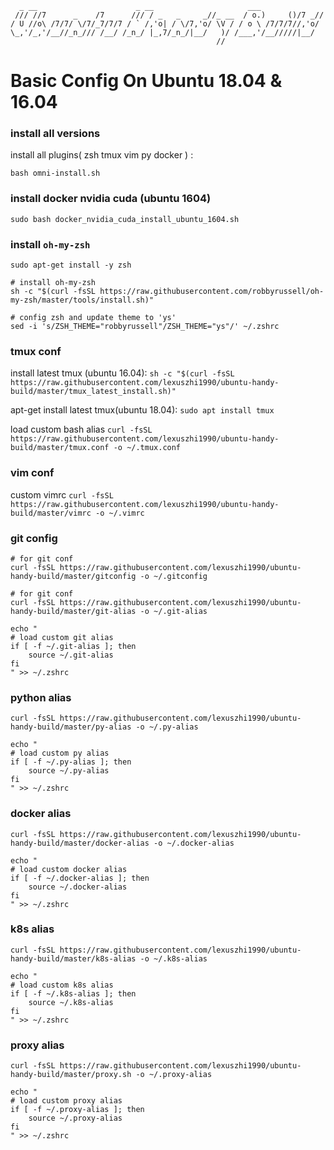 ```
  _ __                      _ __                     ___
 /// //7      _    /7      /// / _   _     _//_ __  / o.)     ()/7 _//
/ U //o\ /7/7/ \/7/_7/7/7 / ` /,'o| / \/7,'o/ \V / / o \ /7/7/7//,'o/
\_,'/_,'/__//_n_/// /__/ /_n_/ |_,7/_n_/|__/   )/ /___,'/__/////|__/
                                              //
```

# Basic Config On Ubuntu 18.04 & 16.04 #

### install all versions

install all plugins( zsh tmux vim py docker ) :

`bash omni-install.sh`

### install docker nvidia cuda (ubuntu 1604)

`sudo bash docker_nvidia_cuda_install_ubuntu_1604.sh`


### install `oh-my-zsh`

```
sudo apt-get install -y zsh

# install oh-my-zsh
sh -c "$(curl -fsSL https://raw.githubusercontent.com/robbyrussell/oh-my-zsh/master/tools/install.sh)"

# config zsh and update theme to 'ys'
sed -i 's/ZSH_THEME="robbyrussell"/ZSH_THEME="ys"/' ~/.zshrc
```

### tmux conf

install latest tmux (ubuntu 16.04):
`sh -c "$(curl -fsSL https://raw.githubusercontent.com/lexuszhi1990/ubuntu-handy-build/master/tmux_latest_install.sh)"`

apt-get install latest tmux(ubuntu 18.04):
`sudo apt install tmux`

load custom bash alias
`curl -fsSL https://raw.githubusercontent.com/lexuszhi1990/ubuntu-handy-build/master/tmux.conf -o ~/.tmux.conf`

### vim conf

custom vimrc
`curl -fsSL https://raw.githubusercontent.com/lexuszhi1990/ubuntu-handy-build/master/vimrc -o ~/.vimrc`

### git config

```
# for git conf
curl -fsSL https://raw.githubusercontent.com/lexuszhi1990/ubuntu-handy-build/master/gitconfig -o ~/.gitconfig

# for git conf
curl -fsSL https://raw.githubusercontent.com/lexuszhi1990/ubuntu-handy-build/master/git-alias -o ~/.git-alias

echo "
# load custom git alias
if [ -f ~/.git-alias ]; then
    source ~/.git-alias
fi
" >> ~/.zshrc
```

### python alias

```
curl -fsSL https://raw.githubusercontent.com/lexuszhi1990/ubuntu-handy-build/master/py-alias -o ~/.py-alias

echo "
# load custom py alias
if [ -f ~/.py-alias ]; then
    source ~/.py-alias
fi
" >> ~/.zshrc
```

### docker alias
```
curl -fsSL https://raw.githubusercontent.com/lexuszhi1990/ubuntu-handy-build/master/docker-alias -o ~/.docker-alias

echo "
# load custom docker alias
if [ -f ~/.docker-alias ]; then
    source ~/.docker-alias
fi
" >> ~/.zshrc
```

### k8s alias

```
curl -fsSL https://raw.githubusercontent.com/lexuszhi1990/ubuntu-handy-build/master/k8s-alias -o ~/.k8s-alias

echo "
# load custom k8s alias
if [ -f ~/.k8s-alias ]; then
    source ~/.k8s-alias
fi
" >> ~/.zshrc
```

### proxy alias

```
curl -fsSL https://raw.githubusercontent.com/lexuszhi1990/ubuntu-handy-build/master/proxy.sh -o ~/.proxy-alias

echo "
# load custom proxy alias
if [ -f ~/.proxy-alias ]; then
    source ~/.proxy-alias
fi
" >> ~/.zshrc
```
